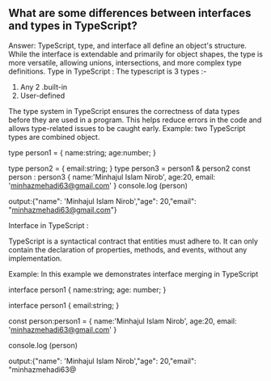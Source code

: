 ## What are some differences between interfaces and types in TypeScript?

Answer: TypeScript, type, and interface all define an object's structure. While the interface is extendable and primarily for object shapes, the type is more versatile, allowing unions, intersections, and more complex type definitions.
Type in TypeScript :
The typescript is 3 types :-
1. Any
2 .built-in
3. User-defined

The type system in TypeScript ensures the correctness of data types before they are used in a program. This helps reduce errors in the code and allows type-related issues to be caught early.
Example: two TypeScript types are combined object.

type person1 = {
name:string;
age:number;
}

type person2 = {
email:string;
}
type person3 = person1 & person2
const person : person3 {
name:'Minhajul Islam Nirob',
age:20,
email: 'minhazmehadi63@gmail.com'
}
console.log (person)

output:{"name": 'Minhajul Islam Nirob',"age": 20,"email": "minhazmehadi63@gmail.com"}


Interface in TypeScript :

TypeScript is a syntactical contract that entities must adhere to. It can only contain the declaration of properties, methods, and events, without any implementation.

Example: In this example we demonstrates interface merging in TypeScript 

interface person1 {
name:string;
age: number;
}

interface person1 {
email:string;
}

const person:person1 = {
name:'Minhajul Islam Nirob',
age:20,
email: 'minhazmehadi63@gmail.com'
}

console.log (person)

output:{"name": 'Minhajul Islam Nirob',"age": 20,"email": "minhazmehadi63@
